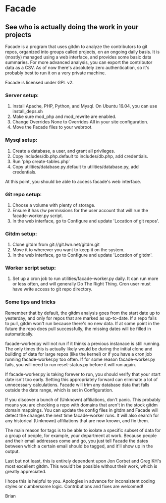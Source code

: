 # Facade
## See who is actually doing the work in your projects

Facade is a program that uses gitdm to analyze the contributors to git repos, organized into groups called projects, on an ongoing daily basis.  It is (mostly) managed using a web interface, and provides some basic data summaries.  For more advanced analysis, you can export the contributor data as a CSV.  As of now there's absolutely zero authentication, so it's probably best to run it on a very private machine.

Facade is licensed under GPL v2.

### Server setup:

1. Install Apache, PHP, Python, and Mysql. On Ubuntu 16.04, you can use install_deps.sh
2. Make sure mod_php and mod_rewrite are enabled.
3. Change Overrides None to Overrides All in your site configuration.
4. Move the Facade files to your webroot.

### Mysql setup:

1. Create a database, a user, and grant all privileges.
2. Copy includes/db.php.default to includes/db.php, add credentials.
3. Run 'php create-tables.php'
4. Copy utilities/database.py.default to utilities/database.py, add credentials.

At this point, you should be able to access facade's web interface.

### Git repo setup:

1. Choose a volume with plenty of storage.
2. Ensure it has r/w permissions for the user account that will run the facade-worker.py script.
3. In the web interface, go to Configure and update 'Location of git repos'.

### Gitdm setup:

1. Clone gitdm from git://git.lwn.net/gitdm.git
2. Move it to wherever you want to keep it on the system.
3. In the web interface, go to Configure and update 'Location of gitdm'.

### Worker script setup:

1. Set up a cron job to run utilities/facade-worker.py daily.  It can run more or less often, and will generally Do The Right Thing. Cron user must have write access to git repo directory.

### Some tips and tricks

Remember that by default, the gitdm analysis goes from the start date up to yesterday, and only for repos that are marked as up-to-date.  If a repo fails to pull, gitdm won't run because there's no new data.  If at some point in the future the repo does pull successfully, the missing dates will be filled in automatically.

facade-worker.py will not run if it thinks a previous instanace is still running.  The only times this is actually likely would be during the initial clone and building of data for large repos (like the kernel) or if you have a cron job running facade-worker.py too often.  If for some reason facade-worker.py fails, you will need to run reset-status.py before it will run again.

If facade-worker.py is taking forever to run, you should verify that your start date isn't too early.  Setting this appropriately forward can eliminate a lot of unnecessary calculations.  Facade will trim any database data that falls outside the date range, which is set in Configuration.

If you discover a bunch of (Unknown) affiliations, don't panic. This probably means you are checking a repo with domains that aren't in the stock gitdm domain mappings.  You can update the config files in gitdm and Facade will detect the changes the next time facade-worker runs.  It will also search for any historical (Unknown) affiliations that are now known, and fix them.

The main reason for tags is to be able to isolate a specific subset of data for a group of people, for example, your department at work.  Because people and their email addresses come and go, you just tell Facade the dates between which a certain email should be tagged, and it'll show up in the output.

Last but not least, this is entirely dependent upon Jon Corbet and Greg KH's most excellent gitdm.  This would't be possible without their work, which is greatly appreciated.

I hope this is helpful to you.  Apologies in advance for inconsistent coding styles or cumbersome logic.  Contributions and fixes are welcomed!

Brian
